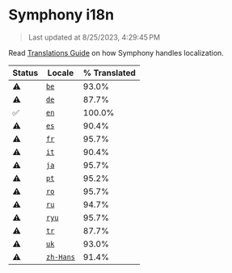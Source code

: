 # Symphony i18n

> Last updated at 8/25/2023, 4:29:45 PM

Read [Translations Guide](https://github.com/zyrouge/symphony/wiki/Translations-Guide) on how Symphony handles localization.

| Status | Locale | % Translated |
| --- | --- | --- |
| ⚠️ | [`be`](https://github.com/zyrouge/symphony/blob/main/i18n/be.toml) | 93.0% |
| ⚠️ | [`de`](https://github.com/zyrouge/symphony/blob/main/i18n/de.toml) | 87.7% |
| ✅ | [`en`](https://github.com/zyrouge/symphony/blob/main/i18n/en.toml) | 100.0% |
| ⚠️ | [`es`](https://github.com/zyrouge/symphony/blob/main/i18n/es.toml) | 90.4% |
| ⚠️ | [`fr`](https://github.com/zyrouge/symphony/blob/main/i18n/fr.toml) | 95.7% |
| ⚠️ | [`it`](https://github.com/zyrouge/symphony/blob/main/i18n/it.toml) | 90.4% |
| ⚠️ | [`ja`](https://github.com/zyrouge/symphony/blob/main/i18n/ja.toml) | 95.7% |
| ⚠️ | [`pt`](https://github.com/zyrouge/symphony/blob/main/i18n/pt.toml) | 95.2% |
| ⚠️ | [`ro`](https://github.com/zyrouge/symphony/blob/main/i18n/ro.toml) | 95.7% |
| ⚠️ | [`ru`](https://github.com/zyrouge/symphony/blob/main/i18n/ru.toml) | 94.7% |
| ⚠️ | [`ryu`](https://github.com/zyrouge/symphony/blob/main/i18n/ryu.toml) | 95.7% |
| ⚠️ | [`tr`](https://github.com/zyrouge/symphony/blob/main/i18n/tr.toml) | 87.7% |
| ⚠️ | [`uk`](https://github.com/zyrouge/symphony/blob/main/i18n/uk.toml) | 93.0% |
| ⚠️ | [`zh-Hans`](https://github.com/zyrouge/symphony/blob/main/i18n/zh-Hans.toml) | 91.4% |